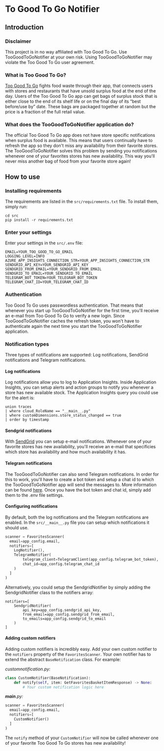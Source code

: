 # To Good To Go Notifier

## Introduction

### Disclaimer
This project is in no way affiliated with Too Good To Go. Use TooGoodToGoNotifier at your own risk. Using TooGoodToGoNotifier may violate the Too Good To Go user agreement.

### What is Too Good To Go?
[Too Good To Go](https://toogoodtogo.com/en-us) fights food waste through their app, that connects users with stores and restaurants that have unsold surplus food at the end of the day. Users of the Too Good To Go app can get bags of surplus stock that is either close to the end of its shelf life or on the final day of its “best before/use by” date. These bags are packaged together at random but the price is a fraction of the full retail value.

### What does the TooGoodToGoNotifier application do?
The official Too Good To Go app does not have store specific notifications when surplus food is available. This means that users continually have to refresh the app so they don't miss any availability from their favorite stores. The TooGoodToGoNotifier solves this problem by sending you notifications whenever one of your favorites stores has new availability. This way you'll never miss another bag of food from your favorite store again!

## How to use
### Installing requirements
The requirements are listed in the `src/requirements.txt` file. To install them, simply run:
```
cd src
pip install -r requirements.txt
```

### Enter your settings
Enter your settings in the `src/.env` file:
```
EMAIL=YOUR_TOO_GOOD_TO_GO_EMAIL
LOGGING_LEVEL=INFO
AZURE_APP_INSIGHTS_CONNECTION_STR=YOUR_APP_INSIGHTS_CONNECTION_STR
SENDGRID_API_KEY=YOUR_SENDGRID_API_KEY
SENDGRID_FROM_EMAIL=YOUR_SENDGRID_FROM_EMAIL
SENDGRID_TO_EMAIL=YOUR_SENDGRID_TO_EMAIL
TELEGRAM_BOT_TOKEN=YOUR_TELEGRAM_BOT_TOKEN
TELEGRAM_CHAT_ID=YOUR_TELEGRAM_CHAT_ID
```

### Authentication
Too Good To Go uses passwordless authentication. That means that whenever you start up TooGoodToGoNotifier for the first time, you'll receive an e-mail from Too Good To Go to verify a new login. Since TooGoodToGoNotifier caches the refresh token, you won't have to authenticate again the next time you start the TooGoodToGoNotifier application. 

### Notification types
Three types of notifications are supported: Log notifications, SendGrid notifications and Telegram notifications.

#### Log notifications
Log notifications allow you to log to Application Insights. Inside Application Insights, you can setup alerts and action groups to notify you whenever a store has new available stock. The Application Insights query you could use for the alert is:
```
union traces
| where cloud_RoleName == "__main__.py"
| where customDimensions.store_status_changed == true
| order by timestamp
```

#### Sendgrid notifications
With [SendGrid](https://sendgrid.com/) you can setup e-mail notifications. Whenever one of your favorite stores has new availability, you'll receive an e-mail that specificies which store has availability and how much availability it has. 

#### Telegram notifications
The TooGoodToGoNotifier can also send Telegram notifications. In order for this to work, you'll have to create a bot token and setup a chat id to which the TooGoodToGoNotifier app will send the messages to. More information can be found [here](https://medium.com/codex/using-python-to-send-telegram-messages-in-3-simple-steps-419a8b5e5e2). Once you have the bot token and chat id, simply add them to the .env file settings.

#### Configuring notifications
By default, both the log notifications and the Telegram notifications are enabled. In the `src/__main__.py` file you can setup which notifications it should use. 
```python
scanner = FavoritesScanner(
  email=app_config.email,
  notifiers=[
    LogNotifier(),
    TelegramNotifier(
        telegram_client=TelegramClient(app_config.telegram_bot_token),
        chat_id=app_config.telegram_chat_id
    )
  ]
)
```

Alternatively, you could setup the SendgridNotifier by simply adding the SendgridNotifier class to the notifiers array:
```
notifiers=[
    SendgridNotifier(
        api_key=app_config.sendgrid_api_key,
        from_email=app_config.sendgrid_from_email,
        to_emails=app_config.sendgrid_to_email
    )
]
```

#### Adding custom notifiers
Adding custom notifiers is incredibly easy. Add your own custom notifier to the `notifiers` property of the `FavoritesScanner`. Your own notifier has to extend the abstract `BaseNotification` class. For example:

*customnotification.py:*
```python
class CustomNotifier(BaseNotification):
    def notify(self, item: GetFavoritesBasketItemResponse) -> None:
        # Your custom notification logic here
```
*__main__.py:*
```python
scanner = FavoritesScanner(
  email=app_config.email,
  notifiers=[
    CustomNotifier()
  ]
)
```

The `notify` method of your `CustomNotifier` will now be called whenever one of your favorite Too Good To Go stores has new availability!

